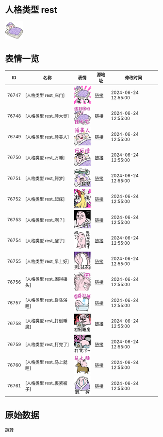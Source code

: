 # 人格类型 rest

<img src="./cover.png" height="60" alt="cover" />

# 表情一览

|ID|名称|表情|源地址|修改时间|
|----|----|----|----|----|
|76747|[人格类型 rest_床门]|<img src="./pic/076747_%5B人格类型 rest_床门%5D.png" height="60" alt="床门"/>|[链接](https://i0.hdslb.com/bfs/garb/05b9e06bda17dca20dd8c697a08f767686a47e7e.png)|2024-06-24 12:55:00|
|76748|[人格类型 rest_睡大觉]|<img src="./pic/076748_%5B人格类型 rest_睡大觉%5D.png" height="60" alt="睡大觉"/>|[链接](https://i0.hdslb.com/bfs/garb/e6e54a599982ff2877d17a588aa9c1e1848cddd4.png)|2024-06-24 12:55:00|
|76749|[人格类型 rest_睡美人]|<img src="./pic/076749_%5B人格类型 rest_睡美人%5D.png" height="60" alt="睡美人"/>|[链接](https://i0.hdslb.com/bfs/garb/39952fb881c55e743e5b22b8e69018877821a0de.png)|2024-06-24 12:55:00|
|76750|[人格类型 rest_万睡]|<img src="./pic/076750_%5B人格类型 rest_万睡%5D.png" height="60" alt="万睡"/>|[链接](https://i0.hdslb.com/bfs/garb/38c7036a6c227cff8d28faff15e2c3bdeef787e5.png)|2024-06-24 12:55:00|
|76751|[人格类型 rest_鳄梦]|<img src="./pic/076751_%5B人格类型 rest_鳄梦%5D.png" height="60" alt="鳄梦"/>|[链接](https://i0.hdslb.com/bfs/garb/79127bc930a1f73052f6c20c1dd518118a6f4d8f.png)|2024-06-24 12:55:00|
|76752|[人格类型 rest_起床]|<img src="./pic/076752_%5B人格类型 rest_起床%5D.png" height="60" alt="起床"/>|[链接](https://i0.hdslb.com/bfs/garb/d00dcce121d4e0f44f025605305114bcaeda9665.png)|2024-06-24 12:55:00|
|76753|[人格类型 rest_啊？]|<img src="./pic/076753_%5B人格类型 rest_啊？%5D.png" height="60" alt="啊？"/>|[链接](https://i0.hdslb.com/bfs/garb/4b3f6e854eb01ec78aa890b979481e83509d81fc.png)|2024-06-24 12:55:00|
|76754|[人格类型 rest_醒了]|<img src="./pic/076754_%5B人格类型 rest_醒了%5D.png" height="60" alt="醒了"/>|[链接](https://i0.hdslb.com/bfs/garb/3129c854eb68309f34b1ca2a3daafa79a2a35886.png)|2024-06-24 12:55:00|
|76755|[人格类型 rest_早上好]|<img src="./pic/076755_%5B人格类型 rest_早上好%5D.png" height="60" alt="早上好"/>|[链接](https://i0.hdslb.com/bfs/garb/eb36ce2653dbb8605e199835f33f56f97d1bd290.png)|2024-06-24 12:55:00|
|76756|[人格类型 rest_困得摇头]|<img src="./pic/076756_%5B人格类型 rest_困得摇头%5D.png" height="60" alt="困得摇头"/>|[链接](https://i0.hdslb.com/bfs/garb/f3c3ade37f3bedf4b67e4aec673cbaedeefeb0df.png)|2024-06-24 12:55:00|
|76757|[人格类型 rest_昏昏浴睡]|<img src="./pic/076757_%5B人格类型 rest_昏昏浴睡%5D.png" height="60" alt="昏昏浴睡"/>|[链接](https://i0.hdslb.com/bfs/garb/2d20e11e79d59cd03042b87f5cbd4cb8fc5d8619.png)|2024-06-24 12:55:00|
|76758|[人格类型 rest_打倒睡魔]|<img src="./pic/076758_%5B人格类型 rest_打倒睡魔%5D.png" height="60" alt="打倒睡魔"/>|[链接](https://i0.hdslb.com/bfs/garb/afd0d60be31430fa0462d8c0f619ac440e481ef3.png)|2024-06-24 12:55:00|
|76759|[人格类型 rest_打完了]|<img src="./pic/076759_%5B人格类型 rest_打完了%5D.png" height="60" alt="打完了"/>|[链接](https://i0.hdslb.com/bfs/garb/37cf7d67711b7ee722706997006d8c67cf6da82f.png)|2024-06-24 12:55:00|
|76760|[人格类型 rest_马上就睡]|<img src="./pic/076760_%5B人格类型 rest_马上就睡%5D.png" height="60" alt="马上就睡"/>|[链接](https://i0.hdslb.com/bfs/garb/2fbed89c4ae44f1f408104510d5f56a12decc0d0.png)|2024-06-24 12:55:00|
|76761|[人格类型 rest_裹紧被子]|<img src="./pic/076761_%5B人格类型 rest_裹紧被子%5D.png" height="60" alt="裹紧被子"/>|[链接](https://i0.hdslb.com/bfs/garb/ec5abd713d12262ad0d712d81bbd1b2ac1a83b94.png)|2024-06-24 12:55:00|

# 原始数据

[跳转](./raw.json)

